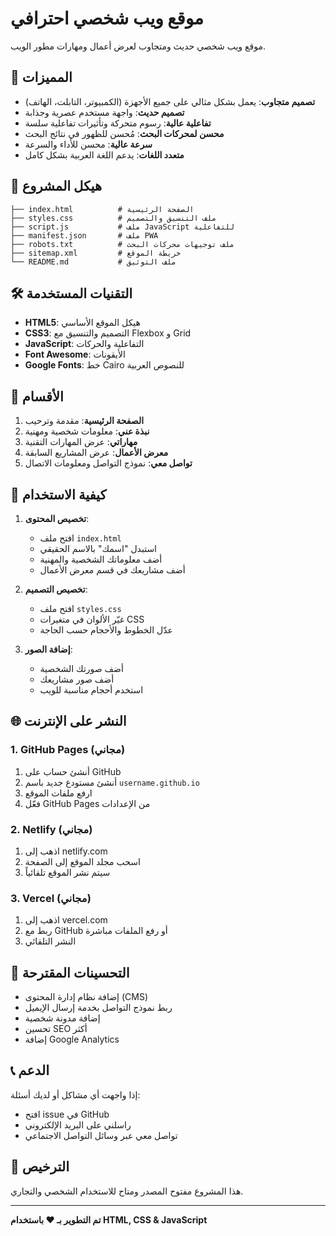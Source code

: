# موقع ويب شخصي احترافي

موقع ويب شخصي حديث ومتجاوب لعرض أعمال ومهارات مطور الويب.

## 🚀 المميزات

- **تصميم متجاوب**: يعمل بشكل مثالي على جميع الأجهزة (الكمبيوتر، التابلت، الهاتف)
- **تصميم حديث**: واجهة مستخدم عصرية وجذابة
- **تفاعلية عالية**: رسوم متحركة وتأثيرات تفاعلية سلسة
- **محسن لمحركات البحث**: مُحسن للظهور في نتائج البحث
- **سرعة عالية**: محسن للأداء والسرعة
- **متعدد اللغات**: يدعم اللغة العربية بشكل كامل

## 📁 هيكل المشروع

```
├── index.html          # الصفحة الرئيسية
├── styles.css          # ملف التنسيق والتصميم
├── script.js           # ملف JavaScript للتفاعلية
├── manifest.json       # ملف PWA
├── robots.txt          # ملف توجيهات محركات البحث
├── sitemap.xml         # خريطة الموقع
└── README.md           # ملف التوثيق
```

## 🛠️ التقنيات المستخدمة

- **HTML5**: هيكل الموقع الأساسي
- **CSS3**: التصميم والتنسيق مع Flexbox و Grid
- **JavaScript**: التفاعلية والحركات
- **Font Awesome**: الأيقونات
- **Google Fonts**: خط Cairo للنصوص العربية

## 📱 الأقسام

1. **الصفحة الرئيسية**: مقدمة وترحيب
2. **نبذة عني**: معلومات شخصية ومهنية
3. **مهاراتي**: عرض المهارات التقنية
4. **معرض الأعمال**: عرض المشاريع السابقة
5. **تواصل معي**: نموذج التواصل ومعلومات الاتصال

## 🚀 كيفية الاستخدام

1. **تخصيص المحتوى**:
   - افتح ملف `index.html`
   - استبدل "اسمك" بالاسم الحقيقي
   - أضف معلوماتك الشخصية والمهنية
   - أضف مشاريعك في قسم معرض الأعمال

2. **تخصيص التصميم**:
   - افتح ملف `styles.css`
   - غيّر الألوان في متغيرات CSS
   - عدّل الخطوط والأحجام حسب الحاجة

3. **إضافة الصور**:
   - أضف صورتك الشخصية
   - أضف صور مشاريعك
   - استخدم أحجام مناسبة للويب

## 🌐 النشر على الإنترنت

### 1. GitHub Pages (مجاني)
1. أنشئ حساب على GitHub
2. أنشئ مستودع جديد باسم `username.github.io`
3. ارفع ملفات الموقع
4. فعّل GitHub Pages من الإعدادات

### 2. Netlify (مجاني)
1. اذهب إلى netlify.com
2. اسحب مجلد الموقع إلى الصفحة
3. سيتم نشر الموقع تلقائياً

### 3. Vercel (مجاني)
1. اذهب إلى vercel.com
2. ربط مع GitHub أو رفع الملفات مباشرة
3. النشر التلقائي

## 🔧 التحسينات المقترحة

- إضافة نظام إدارة المحتوى (CMS)
- ربط نموذج التواصل بخدمة إرسال الإيميل
- إضافة مدونة شخصية
- تحسين SEO أكثر
- إضافة Google Analytics

## 📞 الدعم

إذا واجهت أي مشاكل أو لديك أسئلة:
- افتح issue في GitHub
- راسلني على البريد الإلكتروني
- تواصل معي عبر وسائل التواصل الاجتماعي

## 📄 الترخيص

هذا المشروع مفتوح المصدر ومتاح للاستخدام الشخصي والتجاري.

---

**تم التطوير بـ ❤️ باستخدام HTML, CSS & JavaScript**
